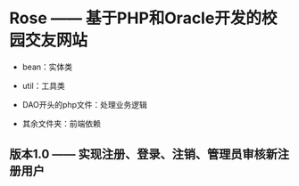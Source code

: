 # Rose —— 基于PHP和Oracle开发的校园交友网站

- bean：实体类

- util：工具类

- DAO开头的php文件：处理业务逻辑

- 其余文件夹：前端依赖

## 版本1.0 —— 实现注册、登录、注销、管理员审核新注册用户